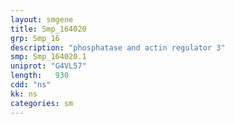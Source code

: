 ```yaml
---
layout: smgene
title: Smp_164020
grp: Smp_16
description: "phosphatase and actin regulator 3"
smp: Smp_164020.1
uniprot: "G4VL57"
length:   930
cdd: "ns"
kk: ns
categories: sm
---
```


